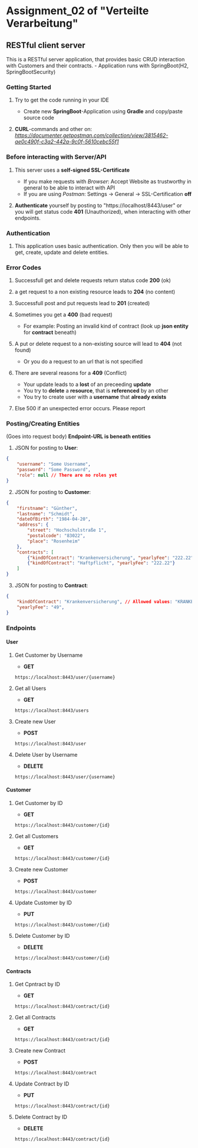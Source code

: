 # Assignment_02 of "Verteilte Verarbeitung"
## RESTful client server
This is a RESTful server application, that provides basic CRUD interaction with Customers and their contracts.
    - Application runs with SpringBoot(H2, SpringBootSecurity)

### Getting Started

1. Try to get the code running in your IDE 
    - Create new **SpringBoot**-Application using **Gradle** and copy/paste source code
    
3. **CURL**-commands and other on: *https://documenter.getpostman.com/collection/view/3815462-ae0c490f-c3a2-442a-9c0f-5610cebc55f1*

### Before interacting with Server/API

1. This server uses a **self-signed SSL-Certificate**
    - If you make requests with *Browser*: Accept Website as trustworthy in general to be able to interact with API
    - If you are using *Postman*: Settings -> General -> SSL-Certification **off**

2. **Authenticate** yourself by posting to "https://localhost/8443/user" or you will get status code **401** (Unauthorized), when interacting with other endpoints.

### Authentication

1. This application uses basic authentication. Only then you will be able to get, create, update and delete entities.

### Error Codes

1. Successfull get and delete requests return status code **200** (ok)

2. a get request to a non existing resource leads to **204** (no content)

3. Successfull post and put requests lead to **201** (created)

4. Sometimes you get a **400** (bad request)
    - For example: Posting an invalid kind of contract (look up **json entity** for **contract** beneath)

5. A put or delete request to a non-existing source will lead to **404** (not found) 
    - Or you do a request to an url that is not specified

6. There are several reasons for a **409** (Conflict)
    - Your update leads to a **lost** of an preceeding **update**
    - You try to **delete** a **resource**, that is **referenced** by an other
    - You try to create user with a **username** that **already exists**

7. Else 500 if an unexpected error occurs. Please report

### Posting/Creating Entities
(Goes into request body)
**Endpoint-URL is beneath entities**

1. JSON for posting to **User**:
```json
{
    "username": "Some Username",
    "password": "Some Password",
    "role": null // There are no roles yet
}
```

2. JSON for posting to **Customer**: 
```json
{
	"firstname": "Günther",
	"lastname": "Schmidt", 
	"dateOfBirth": "1984-04-20",
	"address": {
		"street": "Hochschulstraße 1",
		"postalcode": "83022",
		"place": "Rosenheim"
	},
	"contracts": [
		{"kindOfContract": "Krankenversicherung", "yearlyFee": "222.22"},
		{"kindOfContract": "Haftpflicht", "yearlyFee": "222.22"}
	]
}
```

3. JSON for posting to **Contract**: 
```json
{
	"kindOfContract": "Krankenversicherung", // Allowed values: "KRANKENVERSICHERUNG", "HAFTPFLICHT", "RECHTSSCHUTZ", "KFZ"
	"yearlyFee": "49", 
}
```


### Endpoints

#### User

1. Get Customer by Username
    - **GET**
    ```
    https://localhost:8443/user/{username}
    ```

2. Get all Users
    - **GET**
    ```
    https://localhost:8443/users
    ```

3. Create new User
    - **POST**
    ```
    https://localhost:8443/user
    ```

4. Delete User by Username
    - **DELETE**
    ```
    https://localhost:8443/user/{username}
    ```

#### Customer

1. Get Customer by ID 
    - **GET**
    ```
    https://localhost:8443/customer/{id}
    ```

2. Get all Customers
    - **GET**
    ```
    https://localhost:8443/customer/{id}
    ```

3. Create new Customer
    - **POST**
    ```
    https://localhost:8443/customer
    ```

4. Update Customer by ID
    - **PUT** 
    ```
    https://localhost:8443/customer/{id}
    ```

5. Delete Customer by ID
    - **DELETE**
    ```
    https://localhost:8443/customer/{id}
    ```

#### Contracts

1. Get Cpntract by ID 
    - **GET**
    ```
    https://localhost:8443/contract/{id}
    ```

2. Get all Contracts
    - **GET**
    ```
    https://localhost:8443/contract/{id}
    ```

3. Create new Contract
    - **POST**
    ```
    https://localhost:8443/contract
    ```

4. Update Contract by ID
    - **PUT** 
    ```
    https://localhost:8443/contract/{id}
    ```

5. Delete Contract by ID
    - **DELETE**
    ```
    https://localhost:8443/contract/{id}
    ```
